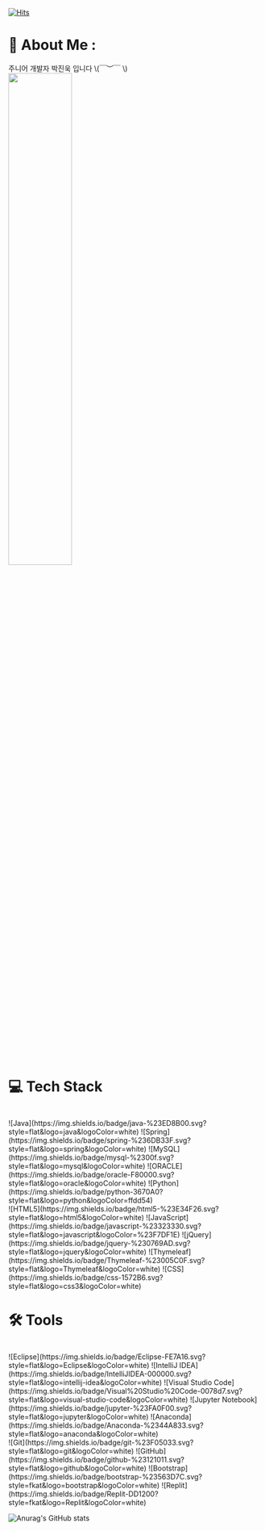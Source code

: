 

[![Hits](https://hits.seeyoufarm.com/api/count/incr/badge.svg?url=https%3A%2F%2Fgithub.com%2Fkkkukkk&count_bg=%23FF8B8B&title_bg=%23B4B4B4&icon=probot.svg&icon_color=%23E7E7E7&title=hits&edge_flat=false)](https://hits.seeyoufarm.com)

# 💫 About Me :
주니어 개발자 박진욱 입니다 \\(￣︶￣ \\) <br>
<img width="50%" src="https://user-images.githubusercontent.com/93972072/177085691-1997e0b1-e843-4647-ae17-52872ad01401.gif"/>

# 💻 Tech Stack
<br>
![Java](https://img.shields.io/badge/java-%23ED8B00.svg?style=flat&logo=java&logoColor=white)
![Spring](https://img.shields.io/badge/spring-%236DB33F.svg?style=flat&logo=spring&logoColor=white)
![MySQL](https://img.shields.io/badge/mysql-%2300f.svg?style=flat&logo=mysql&logoColor=white)
![ORACLE](https://img.shields.io/badge/oracle-F80000.svg?style=flat&logo=oracle&logoColor=white)
![Python](https://img.shields.io/badge/python-3670A0?style=flat&logo=python&logoColor=ffdd54)
<br>
![HTML5](https://img.shields.io/badge/html5-%23E34F26.svg?style=flat&logo=html5&logoColor=white) 
![JavaScript](https://img.shields.io/badge/javascript-%23323330.svg?style=flat&logo=javascript&logoColor=%23F7DF1E)
![jQuery](https://img.shields.io/badge/jquery-%230769AD.svg?style=flat&logo=jquery&logoColor=white)
![Thymeleaf](https://img.shields.io/badge/Thymeleaf-%23005C0F.svg?style=flat&logo=Thymeleaf&logoColor=white)
![CSS](https://img.shields.io/badge/css-1572B6.svg?style=flat&logo=css3&logoColor=white)


# 🛠 ️Tools
<br>
![Eclipse](https://img.shields.io/badge/Eclipse-FE7A16.svg?style=flat&logo=Eclipse&logoColor=white)
![IntelliJ IDEA](https://img.shields.io/badge/IntelliJIDEA-000000.svg?style=flat&logo=intellij-idea&logoColor=white)
![Visual Studio Code](https://img.shields.io/badge/Visual%20Studio%20Code-0078d7.svg?style=flat&logo=visual-studio-code&logoColor=white)
![Jupyter Notebook](https://img.shields.io/badge/jupyter-%23FA0F00.svg?style=flat&logo=jupyter&logoColor=white)
![Anaconda](https://img.shields.io/badge/Anaconda-%2344A833.svg?style=flat&logo=anaconda&logoColor=white)
<br>
![Git](https://img.shields.io/badge/git-%23F05033.svg?style=flat&logo=git&logoColor=white)
![GitHub](https://img.shields.io/badge/github-%23121011.svg?style=flat&logo=github&logoColor=white)
![Bootstrap](https://img.shields.io/badge/bootstrap-%23563D7C.svg?style=fkat&logo=bootstrap&logoColor=white)
![Replit](https://img.shields.io/badge/Replit-DD1200?style=fkat&logo=Replit&logoColor=white)




![Anurag's GitHub stats](https://github-readme-stats.vercel.app/api?username=kkkukkk&theme=maroongold&show_icons=true)



<!--
**kkkukkk/kkkukkk** is a ✨ _special_ ✨ repository because its `README.md` (this file) appears on your GitHub profile.

Here are some ideas to get you started:

- 🔭 I’m currently working on ...
- 🌱 I’m currently learning ...
- 👯 I’m looking to collaborate on ...
- 🤔 I’m looking for help with ...
- 💬 Ask me about ...
- 📫 How to reach me: ...
- 😄 Pronouns: ...
- ⚡ Fun fact: ...
-->
